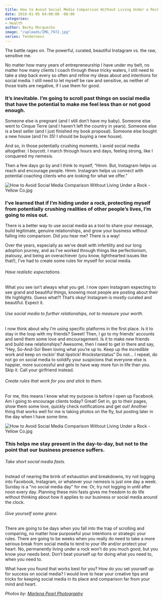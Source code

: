 ```yaml
---
title: How to Avoid Social Media Comparison Without Living Under a Rock
date: 2018-01-05 04:00:00 -08:00
categories:
- Health
author: Becky Morquecho
image: "/uploads/IMG_7972.jpg"
series: Tenderness
---
```


The battle rages on. The powerful, curated, beautiful Instagram vs. the raw, sensitive me.

No matter how many years of entrepreneurship I have under my belt, no matter how many clients I coach through these tricky waters, I still need to take a step back every so often and refine my ideas about and intentions for social media. I still need to let myself be raw and sensitive, as neither of those traits are negative, if I use them for good.

### It’s inevitable. I’m going to scroll past things on social media that have the potential to make me feel less than or not good enough.

Someone else is pregnant (and I still don’t have my baby). Someone else went to Cinque Terre (and I haven’t left the country in years). Someone else is a best seller (and I just finished my book proposal). Someone else bought a new house (and I’m 35! I should be buying a new house).

And so, in those potentially crushing moments, I avoid social media altogether. I boycott. I march through hours and days, feeling strong, like I conquered my nemesis.

Then a few days go by and I think to myself, “Hmm. But, Instagram helps us reach and encourage people. Hmm. Instagram helps us connect with potential coaching clients who are looking for what we offer.”

![How to Avoid Social Media Comparison Without Living Under a Rock - Yellow Co.jpg](/uploads/IMG_8352.jpg)

### I’ve learned that if I’m hiding under a rock, protecting myself from potentially crushing realities of other people’s lives, I’m going to miss out.

There is a better way to use social media as a tool to share your message, build legitimate, genuine relationships, and grow your business without falling into comparison. Did you hear me? There is a way!

Over the years, especially as we’ve dealt with infertility and our long adoption journey, and as I’ve worked through things like perfectionism, jealousy, and being an overachiever (you know, lighthearted issues like that!), I’ve had to create some rules for myself for social media.

###### Have realistic expectations.

What you see isn’t always what you get. I now open Instagram expecting to see grand and beautiful things, knowing most people are posting about their life highlights. Guess what?! That’s okay! Instagram is mostly curated and beautiful. Expect it.

###### Use social media to further relationships, not to measure your worth.

I now think about why I’m using specific platforms in the first place. Is it to stay in the loop with my friends? Sweet! Then, I go to my friends’ accounts and send them some love and encouragement. Is it to make new friends and build new relationships? Awesome, then I need to get in there and say, “Hey, So-And-So! Been loving what you’re up to. Keep up the incredible work and keep on rockin’ that lipstick! #rockstarstatus” Do not... I repeat, do not go on social media to solidify your suspicions that everyone else is happier, more successful and gets to have way more fun in life than you. Skip it. Call your girlfriend instead.

###### Create rules that work for you and stick to them.

For me, this means I know what my purpose is before I open up Facebook. Am I going to encourage clients today? Great! Get in, go to their pages, show them some love, quickly check notifications and get out! Another thing that works well for me is taking photos on the fly, but posting later in the day when I have some time.

![How to Avoid Social Media Comparison Without Living Under a Rock - Yellow Co.jpg](/uploads/IMG_8005-2.jpg)

### This helps me stay present in the day-to-day, but not to the point that our business presence suffers.

###### Take short social media fasts.

Instead of nearing the brink of exhaustion and breakdowns, try not logging into Facebook, Instagram, or whatever your nemesis is just one day a week. Sunday is a "no social media day" for me. Or, try not logging in until after noon every day. Planning these mini fasts gives me freedom to do life without thinking about how it applies to our business or social media around the clock.

###### Give yourself some grace.

There are going to be days when you fall into the trap of scrolling and comparing, no matter how purposeful your intentions or strategic your rules. There are going to be weeks when you really do need to take a more serious break from social media to tend to your life and/or protect your heart. No, permanently living under a rock won’t do you much good, but you know your needs best. Don’t beat yourself up for doing what you need to, when you need to.

What have you found that works best for you? How do you set yourself up for success on social media? I would love to hear your creative tips and tricks for keeping social media in its place and comparison far from your mind and heart.

*Photos by: [Marlena Pearl Photography](https://www.marlenapearlphotography.com/)*
